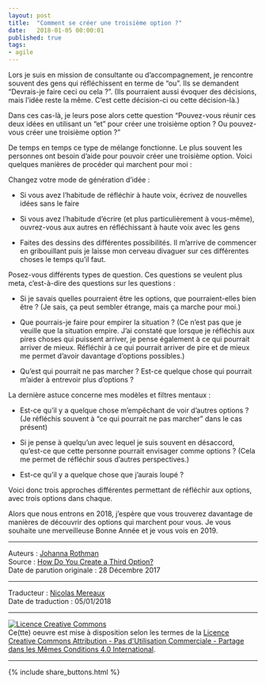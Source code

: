 ```yaml
---
layout: post
title:  "Comment se créer une troisième option ?"
date:   2018-01-05 00:00:01
published: true
tags: 
- agile
---
```


Lors je suis en mission de consultante ou d’accompagnement, je rencontre souvent des gens qui réfléchissent en terme de “ou”. Ils se demandent “Devrais-je faire ceci ou cela ?”. (Ils pourraient aussi évoquer des décisions, mais l’idée reste la même. C’est cette décision-ci ou cette décision-là.)

Dans ces cas-là, je leurs pose alors cette question “Pouvez-vous réunir ces deux idées en utilisant un “et” pour créer une troisième option ? Ou pouvez-vous créer une troisième option ?”

De temps en temps ce type de mélange fonctionne. Le plus souvent les personnes ont besoin d’aide pour pouvoir créer une troisième option. Voici quelques manières de procéder qui marchent pour moi :

Changez votre mode de génération d’idée :

* Si vous avez l’habitude de réfléchir à haute voix, écrivez de nouvelles idées sans le faire  

* Si vous avez l’habitude d’écrire (et plus particulièrement à vous-même), ouvrez-vous aux autres en réfléchissant à haute voix avec les gens  

* Faites des dessins des différentes possibilités. Il m’arrive de commencer en gribouillant puis je laisse mon cerveau divaguer sur ces différentes choses le temps qu’il faut.

Posez-vous différents types de question. Ces questions se veulent plus meta, c’est-à-dire des questions sur les questions :

* Si je savais quelles pourraient être les options, que pourraient-elles bien être ? (Je sais, ça peut sembler étrange, mais ça marche pour moi.)  

* Que pourrais-je faire pour empirer la situation ? (Ce n’est pas que je veuille que la situation empire. J’ai constaté que lorsque je réfléchis aux pires choses qui puissent arriver, je pense également à ce qui pourrait arriver de mieux. Réfléchir à ce qui pourrait arriver de pire et de mieux me permet d’avoir davantage d’options possibles.)  

* Qu’est qui pourrait ne pas marcher ? Est-ce quelque chose qui pourrait m’aider à entrevoir plus d’options ?

La dernière astuce concerne mes modèles et filtres mentaux :

* Est-ce qu’il y a quelque chose m’empêchant de voir d’autres options ? (Je réfléchis souvent à “ce qui pourrait ne pas marcher” dans le cas présent)  

* Si je pense à quelqu’un avec lequel je suis souvent en désaccord, qu’est-ce que cette personne pourrait envisager comme options ? (Cela me permet de réfléchir sous d’autres perspectives.)  

* Est-ce qu’il y a quelque chose que j’aurais loupé ?

Voici donc trois approches différentes permettant de réfléchir aux options, avec trois options dans chaque.

Alors que nous entrons en 2018, j’espère que vous trouverez davantage de manières de découvrir des options qui marchent pour vous. Je vous souhaite une merveilleuse Bonne Année et je vous vois en 2019.

---
Auteurs : [Johanna Rothman](https://www.createadaptablelife.com/about)  
Source : [How Do You Create a Third Option? ](https://www.createadaptablelife.com/2017/12/create-third-option.html)  
Date de parution originale : 28 Décembre 2017  

---
Traducteur : [Nicolas Mereaux](http://www.les-traducteurs-agiles.org/traducteurs/)  
Date de traduction : 05/01/2018  

---

<a rel="license" href="http://creativecommons.org/licenses/by-nc-sa/4.0/"><img alt="Licence Creative Commons" style="border-width:0" src="http://i.creativecommons.org/l/by-nc-sa/4.0/88x31.png" /></a><br />Ce(tte) oeuvre est mise à disposition selon les termes de la <a rel="license" href="http://creativecommons.org/licenses/by-nc-sa/4.0/">Licence Creative Commons Attribution - Pas d'Utilisation Commerciale - Partage dans les Mêmes Conditions 4.0 International</a>.

---

{% include share_buttons.html %}


